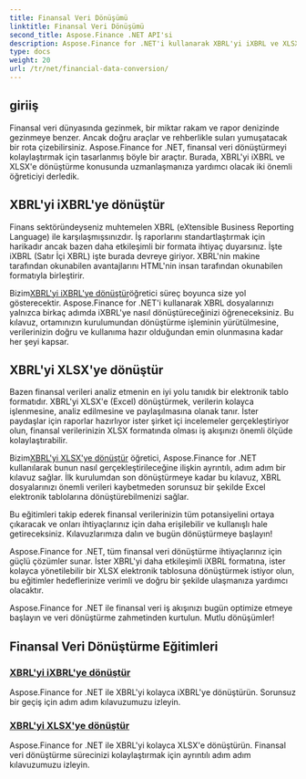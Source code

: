 ```yaml
---
title: Finansal Veri Dönüşümü
linktitle: Finansal Veri Dönüşümü
second_title: Aspose.Finance .NET API'si
description: Aspose.Finance for .NET'i kullanarak XBRL'yi iXBRL ve XLSX'e dönüştürmeyle ilgili ayrıntılı eğitimlerimizi keşfedin. Finansal veri dönüşümünüzü kolaylıkla kolaylaştırın.
type: docs
weight: 20
url: /tr/net/financial-data-conversion/
---
```

## giriiş

Finansal veri dünyasında gezinmek, bir miktar rakam ve rapor denizinde gezinmeye benzer. Ancak doğru araçlar ve rehberlikle suları yumuşatacak bir rota çizebilirsiniz. Aspose.Finance for .NET, finansal veri dönüştürmeyi kolaylaştırmak için tasarlanmış böyle bir araçtır. Burada, XBRL'yi iXBRL ve XLSX'e dönüştürme konusunda uzmanlaşmanıza yardımcı olacak iki önemli öğreticiyi derledik.

## XBRL'yi iXBRL'ye dönüştür

Finans sektöründeyseniz muhtemelen XBRL (eXtensible Business Reporting Language) ile karşılaşmışsınızdır. İş raporlarını standartlaştırmak için harikadır ancak bazen daha etkileşimli bir formata ihtiyaç duyarsınız. İşte iXBRL (Satır İçi XBRL) işte burada devreye giriyor. XBRL'nin makine tarafından okunabilen avantajlarını HTML'nin insan tarafından okunabilen formatıyla birleştirir.

 Bizim[XBRL'yi iXBRL'ye dönüştür](./convert-xbrl-to-ixbrl/)öğretici süreç boyunca size yol gösterecektir. Aspose.Finance for .NET'i kullanarak XBRL dosyalarınızı yalnızca birkaç adımda iXBRL'ye nasıl dönüştüreceğinizi öğreneceksiniz. Bu kılavuz, ortamınızın kurulumundan dönüştürme işleminin yürütülmesine, verilerinizin doğru ve kullanıma hazır olduğundan emin olunmasına kadar her şeyi kapsar.

## XBRL'yi XLSX'ye dönüştür

Bazen finansal verileri analiz etmenin en iyi yolu tanıdık bir elektronik tablo formatıdır. XBRL'yi XLSX'e (Excel) dönüştürmek, verilerin kolayca işlenmesine, analiz edilmesine ve paylaşılmasına olanak tanır. İster paydaşlar için raporlar hazırlıyor ister şirket içi incelemeler gerçekleştiriyor olun, finansal verilerinizin XLSX formatında olması iş akışınızı önemli ölçüde kolaylaştırabilir.

 Bizim[XBRL'yi XLSX'ye dönüştür](./convert-xbrl-to-xlsx/) öğretici, Aspose.Finance for .NET kullanılarak bunun nasıl gerçekleştirileceğine ilişkin ayrıntılı, adım adım bir kılavuz sağlar. İlk kurulumdan son dönüştürmeye kadar bu kılavuz, XBRL dosyalarınızı önemli verileri kaybetmeden sorunsuz bir şekilde Excel elektronik tablolarına dönüştürebilmenizi sağlar.

Bu eğitimleri takip ederek finansal verilerinizin tüm potansiyelini ortaya çıkaracak ve onları ihtiyaçlarınız için daha erişilebilir ve kullanışlı hale getireceksiniz. Kılavuzlarımıza dalın ve bugün dönüştürmeye başlayın!

Aspose.Finance for .NET, tüm finansal veri dönüştürme ihtiyaçlarınız için güçlü çözümler sunar. İster XBRL'yi daha etkileşimli iXBRL formatına, ister kolayca yönetilebilir bir XLSX elektronik tablosuna dönüştürmek istiyor olun, bu eğitimler hedeflerinize verimli ve doğru bir şekilde ulaşmanıza yardımcı olacaktır.

Aspose.Finance for .NET ile finansal veri iş akışınızı bugün optimize etmeye başlayın ve veri dönüştürme zahmetinden kurtulun. Mutlu dönüşümler!
## Finansal Veri Dönüştürme Eğitimleri
### [XBRL'yi iXBRL'ye dönüştür](./convert-xbrl-to-ixbrl/)
Aspose.Finance for .NET ile XBRL'yi kolayca iXBRL'ye dönüştürün. Sorunsuz bir geçiş için adım adım kılavuzumuzu izleyin.
### [XBRL'yi XLSX'ye dönüştür](./convert-xbrl-to-xlsx/)
Aspose.Finance for .NET ile XBRL'yi kolayca XLSX'e dönüştürün. Finansal veri dönüştürme sürecinizi kolaylaştırmak için ayrıntılı adım adım kılavuzumuzu izleyin.